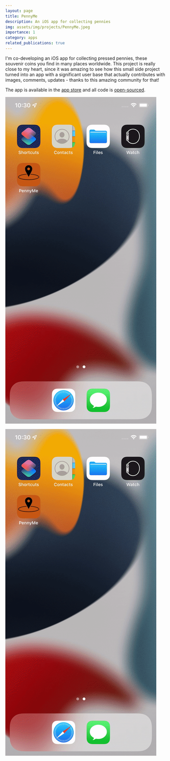 ```yaml
---
layout: page
title: PennyMe
description: An iOS app for collecting pennies
img: assets/img/projects/PennyMe.jpeg
importance: 1
category: apps
related_publications: true
---
```


I'm co-developing an iOS app for collecting pressed pennies, these souvenir coins you find in many places worldwide. This project is really close to my heart, since it was amazing to see how this small side project turned into an app with a significant user base that actually contributes with images, comments, updates - thanks to this amazing community for that! 

The app is available in the [app store](https://apps.apple.com/gb/app/pennylocator/id1635027001?platform=iphone) and all code is [open-sourced](https://github.com/jannisborn/PennyMe).


![Alt Text](assets/video/pennyme_screenshot_video.gif)


<img src="assets/video/pennyme_screenshot_video.gif" alt="Animated Chart" loading="lazy" />
